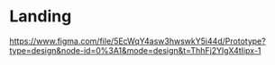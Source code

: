 # Landing
https://www.figma.com/file/5EcWqY4asw3hwswkY5i44d/Prototype?type=design&node-id=0%3A1&mode=design&t=ThhFj2YlgX4tIipx-1
